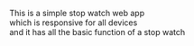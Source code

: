 This is a simple stop watch web app <br>
which is responsive for all devices<br>
and it has all the basic function of a stop watch